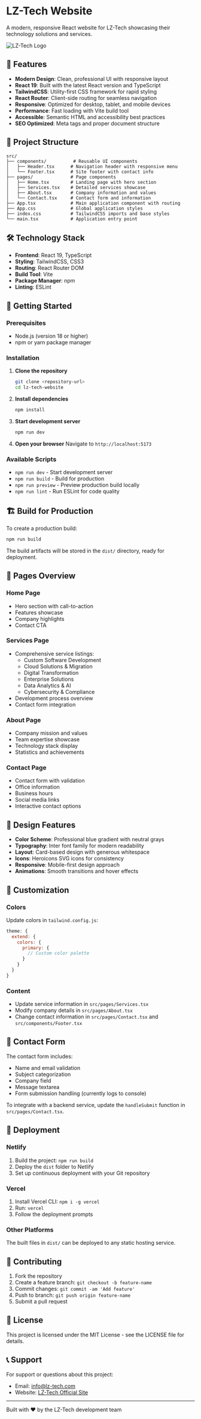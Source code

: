 # LZ-Tech Website

A modern, responsive React website for LZ-Tech showcasing their technology solutions and services.

![LZ-Tech Logo](./public/vite.svg)

## 🚀 Features

- **Modern Design**: Clean, professional UI with responsive layout
- **React 19**: Built with the latest React version and TypeScript
- **TailwindCSS**: Utility-first CSS framework for rapid styling
- **React Router**: Client-side routing for seamless navigation
- **Responsive**: Optimized for desktop, tablet, and mobile devices
- **Performance**: Fast loading with Vite build tool
- **Accessible**: Semantic HTML and accessibility best practices
- **SEO Optimized**: Meta tags and proper document structure

## 📁 Project Structure

```
src/
├── components/          # Reusable UI components
│   ├── Header.tsx      # Navigation header with responsive menu
│   └── Footer.tsx      # Site footer with contact info
├── pages/              # Page components
│   ├── Home.tsx        # Landing page with hero section
│   ├── Services.tsx    # Detailed services showcase
│   ├── About.tsx       # Company information and values
│   └── Contact.tsx     # Contact form and information
├── App.tsx             # Main application component with routing
├── App.css             # Global application styles
├── index.css           # TailwindCSS imports and base styles
└── main.tsx            # Application entry point
```

## 🛠️ Technology Stack

- **Frontend**: React 19, TypeScript
- **Styling**: TailwindCSS, CSS3
- **Routing**: React Router DOM
- **Build Tool**: Vite
- **Package Manager**: npm
- **Linting**: ESLint

## 🚀 Getting Started

### Prerequisites

- Node.js (version 18 or higher)
- npm or yarn package manager

### Installation

1. **Clone the repository**
   ```bash
   git clone <repository-url>
   cd lz-tech-website
   ```

2. **Install dependencies**
   ```bash
   npm install
   ```

3. **Start development server**
   ```bash
   npm run dev
   ```

4. **Open your browser**
   Navigate to `http://localhost:5173`

### Available Scripts

- `npm run dev` - Start development server
- `npm run build` - Build for production
- `npm run preview` - Preview production build locally
- `npm run lint` - Run ESLint for code quality

## 🏗️ Build for Production

To create a production build:

```bash
npm run build
```

The build artifacts will be stored in the `dist/` directory, ready for deployment.

## 📱 Pages Overview

### Home Page
- Hero section with call-to-action
- Features showcase
- Company highlights
- Contact CTA

### Services Page
- Comprehensive service listings:
  - Custom Software Development
  - Cloud Solutions & Migration
  - Digital Transformation
  - Enterprise Solutions
  - Data Analytics & AI
  - Cybersecurity & Compliance
- Development process overview
- Contact form integration

### About Page
- Company mission and values
- Team expertise showcase
- Technology stack display
- Statistics and achievements

### Contact Page
- Contact form with validation
- Office information
- Business hours
- Social media links
- Interactive contact options

## 🎨 Design Features

- **Color Scheme**: Professional blue gradient with neutral grays
- **Typography**: Inter font family for modern readability
- **Layout**: Card-based design with generous whitespace
- **Icons**: Heroicons SVG icons for consistency
- **Responsive**: Mobile-first design approach
- **Animations**: Smooth transitions and hover effects

## 🔧 Customization

### Colors
Update colors in `tailwind.config.js`:
```javascript
theme: {
  extend: {
    colors: {
      primary: {
        // Custom color palette
      }
    }
  }
}
```

### Content
- Update service information in `src/pages/Services.tsx`
- Modify company details in `src/pages/About.tsx`
- Change contact information in `src/pages/Contact.tsx` and `src/components/Footer.tsx`

## 📧 Contact Form

The contact form includes:
- Name and email validation
- Subject categorization
- Company field
- Message textarea
- Form submission handling (currently logs to console)

To integrate with a backend service, update the `handleSubmit` function in `src/pages/Contact.tsx`.

## 🚀 Deployment

### Netlify
1. Build the project: `npm run build`
2. Deploy the `dist` folder to Netlify
3. Set up continuous deployment with your Git repository

### Vercel
1. Install Vercel CLI: `npm i -g vercel`
2. Run: `vercel`
3. Follow the deployment prompts

### Other Platforms
The built files in `dist/` can be deployed to any static hosting service.

## 🤝 Contributing

1. Fork the repository
2. Create a feature branch: `git checkout -b feature-name`
3. Commit changes: `git commit -am 'Add feature'`
4. Push to branch: `git push origin feature-name`
5. Submit a pull request

## 📄 License

This project is licensed under the MIT License - see the LICENSE file for details.

## 📞 Support

For support or questions about this project:
- Email: info@lz-tech.com
- Website: [LZ-Tech Official Site](https://lz-tech.com)

---

Built with ❤️ by the LZ-Tech development team